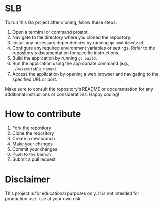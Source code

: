 # SLB

To run this Go project after cloning, follow these steps:

1. Open a terminal or command prompt.
2. Navigate to the directory where you cloned the repository.
3. Install any necessary dependencies by running `go mod download`.
4. Configure any required environment variables or settings. Refer to the repository's documentation for specific instructions.
5. Build the application by running `go build`.
6. Run the application using the appropriate command (e.g., `./<executable_name>`).
7. Access the application by opening a web browser and navigating to the specified URL or port.

Make sure to consult the repository's README or documentation for any additional instructions or considerations. Happy coding!

# How to contribute

1. Fork the repository
2. Clone the repository
3. Create a new branch
4. Make your changes
5. Commit your changes
6. Push to the branch
7. Submit a pull request

# Disclaimer

This project is for educational purposes only. It is not intended for production use. Use at your own risk.
